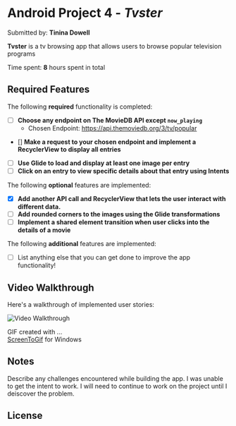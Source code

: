# Android Project 4 - *Tvster*

Submitted by: **Tinina Dowell**

**Tvster** is a tv browsing app that allows users to browse popular television programs 

Time spent: **8** hours spent in total

## Required Features

The following **required** functionality is completed:

- [ ] **Choose any endpoint on The MovieDB API except `now_playing`**
  - Chosen Endpoint: https://api.themoviedb.org/3/tv/popular
- [] **Make a request to your chosen endpoint and implement a RecyclerView to display all entries**
- [ ] **Use Glide to load and display at least one image per entry**
- [ ] **Click on an entry to view specific details about that entry using Intents**

The following **optional** features are implemented:

- [X] **Add another API call and RecyclerView that lets the user interact with different data.** 
- [ ] **Add rounded corners to the images using the Glide transformations**
- [ ] **Implement a shared element transition when user clicks into the details of a movie**

The following **additional** features are implemented:

- [ ] List anything else that you can get done to improve the app functionality!

## Video Walkthrough

Here's a walkthrough of implemented user stories:

<img src='http://i.imgur.com/link/to/your/gif/file.gif' title='Video Walkthrough' width='' alt='Video Walkthrough' />

GIF created with ...  
[ScreenToGif](https://www.screentogif.com/) for Windows

## Notes

Describe any challenges encountered while building the app.
I was unable to get the intent to work. I will need to continue to work on the project until I deiscover the problem.

## License
